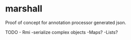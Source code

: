 # marshall
Proof of concept for annotation processor generated json.

TODO - Rmi
-serialize complex objects
-Maps?
-Lists?